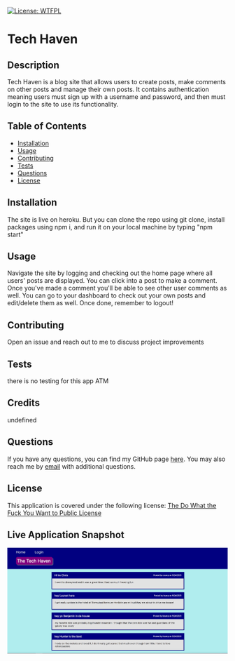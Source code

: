 
  [![License: WTFPL](https://img.shields.io/badge/License-WTFPL-brightgreen.svg)](http://www.wtfpl.net/about/)

  # Tech Haven

  ## Description
  Tech Haven is a blog site that allows users to create posts, make comments on other posts and manage their own posts. It contains authentication meaning users must sign up with a username and password, and then must login to the site to use its functionality.


  ## Table of Contents

  * [Installation](#installation)
  * [Usage](#usage)
  * [Contributing](#contributing)
  * [Tests](#tests)
  * [Questions](#questions)
  * [License](#license)

  ## Installation
  The site is live on heroku. But you can clone the repo using git clone, install packages using npm i, and run it on your local machine  by typing "npm start"

  ## Usage
  Navigate the site by logging and checking out the home page where all users' posts are displayed. You can click into a post to make a comment. Once you've made a comment you'll be able to see other user comments as well. You can go to your dashboard to check out your own posts and edit/delete them as well. Once done, remember to logout!

  ## Contributing
  Open an issue and reach out to me to discuss project improvements

  ## Tests
  there is no testing for this app ATM

  ## Credits
  undefined

  ## Questions
  If you have any questions, you can find my GitHub page [here](https://github.com/campbefs). You may also reach me by [email](mailto:campbefs@gmail.com) with additional questions.

  ## License
  This application is covered under the following license: [The Do What the Fuck You Want to Public License](http://www.wtfpl.net/about/)

  ## Live Application Snapshot
  ![alt text](../Develop/assets/images/tech-haven.JPG 'Live Application Screenshot')
